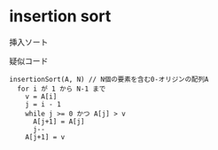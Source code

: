 # insertion sort
挿入ソート

疑似コード
```
insertionSort(A, N) // N個の要素を含む0-オリジンの配列A
  for i が 1 から N-1 まで
    v = A[i]
    j = i - 1
    while j >= 0 かつ A[j] > v
      A[j+1] = A[j]
      j--
    A[j+1] = v
```
